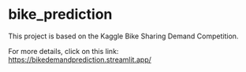 # bike_prediction

This project is based on the Kaggle Bike Sharing Demand Competition.

For more details, click on this link: https://bikedemandprediction.streamlit.app/
